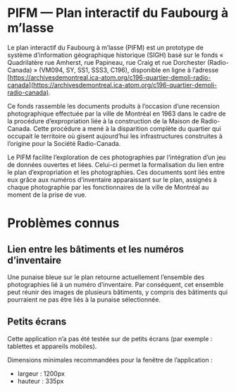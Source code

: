 # PIFM — Plan interactif du Faubourg à m’lasse

Le plan interactif du Faubourg à m’lasse (PIFM) est un prototype de système d’information géographique historique (SIGH) basé sur le fonds « Quadrilatère rue Amherst, rue Papineau, rue Craig et rue Dorchester (Radio-Canada) » (VM094, SY, SS1, SSS3, C196), disponible en ligne à l’adresse [https://archivesdemontreal.ica-atom.org/c196-quartier-demoli-radio-canada](https://archivesdemontreal.ica-atom.org/c196-quartier-demoli-radio-canada).

Ce fonds rassemble les documents produits à l’occasion d’une recension photographique effectuée par la ville de Montréal en 1963 dans le cadre de la procédure d’expropriation liée à la construction de la Maison de Radio-Canada. Cette procédure a mené à la disparition complète du quartier qui occupait le territoire où gisent aujourd’hui les infrastructures construites à l’origine pour la Société Radio-Canada.

Le PIFM facilite l’exploration de ces photographies par l’intégration d’un jeu de données ouvertes et liées. Celui-ci permet la formalisation du lien entre le plan d’expropriation et les photographies. Ces documents sont liés entre eux grâce aux numéros d’inventaire apparaissant sur le plan, assignés à chaque photographie par les fonctionnaires de la ville de Montréal au moment de la prise de vue.

# Problèmes connus

## Lien entre les bâtiments et les numéros d’inventaire

Une punaise bleue sur le plan retourne actuellement l’ensemble des photographies lié à un numéro d’inventaire. Par conséquent, cet ensemble peut réunir des images de plusieurs bâtiments, y compris des bâtiments qui pourraient ne pas être liés à la punaise sélectionnée.

## Petits écrans

Cette application n’a pas été testée sur de petits écrans (par exemple : tablettes et appareils mobiles).

Dimensions minimales recommandées pour la fenêtre de l’application :

- largeur : 1200px
- hauteur : 335px